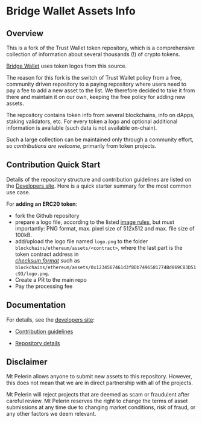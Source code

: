 # Bridge Wallet Assets Info

## Overview
This is a fork of the Trust Wallet token repository, which is a comprehensive collection of information about several thousands (!) of crypto tokens.

[Bridge Wallet](https://www.mtpelerin.com/bridge-wallet) uses token logos from this source.

The reason for this fork is the switch of Trust Wallet policy from a free, community driven repository to a paying repository where users need to pay a fee to add a new asset to the list. We therefore decided to take it from there and maintain it on our own, keeping the free policy for adding new assets.

The repository contains token info from several blockchains, info on dApps, staking validators, etc.
For every token a logo and optional additional information is available (such data is not available on-chain).

Such a large collection can be maintained only through a community effort, so _contributions are welcome_,
primarily from token projects.

## Contribution Quick Start

Details of the repository structure and contribution guidelines are listed on the
[Developers site](https://developer.trustwallet.com/add_new_asset).
Here is a quick starter summary for the most common use case.

For **adding an ERC20 token**:
- fork the Github repository
- prepare a logo file, according to the
listed [image rules](https://developer.trustwallet.com/add_new_asset#image-requirements), but must importantly:
PNG format, max. pixel size of 512x512 and max. file size of 100kB.
- add/upload the logo file named `logo.png` to the folder `blockchains/ethereum/assets/<contract>`,
where the last part is the token contract address in  
[_checksum format_](https://developer.trustwallet.com/add_new_asset#checksum_format)
such as
`blockchains/ethereum/assets/0x1234567461d3f8Db7496581774Bd869C83D51c93/logo.png`.
- Create a PR to the main repo
- Pay the processing fee

## Documentation

For details, see the [developers site](https://developer.trustwallet.com/add_new_asset):

- [Contribution guidelines](https://developer.trustwallet.com/add_new_asset#contribution-guidelines)

- [Repository details](https://developer.trustwallet.com/add_new_asset#repository-details)

## Disclaimer
Mt Pelerin allows anyone to submit new assets to this repository. However, this does not mean that we are in direct partnership with all of the projects.

Mt Pelerin will reject projects that are deemed as scam or fraudulent after careful review.
Mt Pelerin reserves the right to change the terms of asset submissions at any time due to changing market conditions, risk of fraud, or any other factors we deem relevant.
